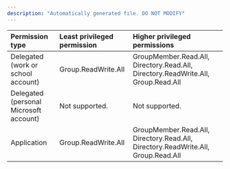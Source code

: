 ```yaml
---
description: "Automatically generated file. DO NOT MODIFY"
---
```


|Permission type|Least privileged permission|Higher privileged permissions|
|:---|:---|:---|
|Delegated (work or school account)|Group.ReadWrite.All|GroupMember.Read.All, Directory.Read.All, Directory.ReadWrite.All, Group.Read.All|
|Delegated (personal Microsoft account)|Not supported.|Not supported.|
|Application|Group.ReadWrite.All|GroupMember.Read.All, Directory.Read.All, Directory.ReadWrite.All, Group.Read.All|


